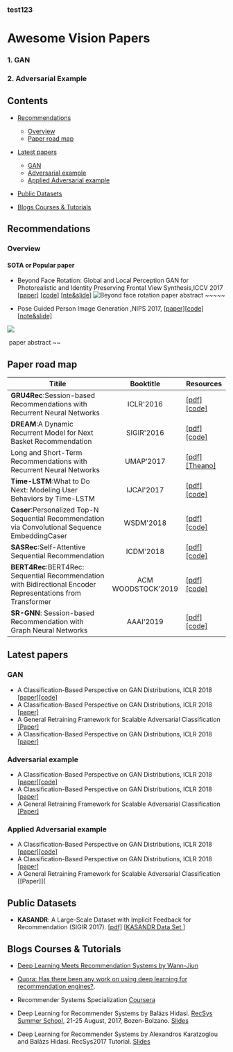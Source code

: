 ### test123
# Awesome Vision Papers

### 1. GAN

### 2. Adversarial Example



## Contents

- [Recommendations](#Recommendations)

  - [Overview](#Overview)
  - [Paper road map](#Paper-road-map)

- [Latest papers](#Latest-papers)

  - [GAN](#GAN)
  - [Adversarial example](#Adversarial-example)
  - [Applied Adversarial example ](#Applied-Adversarial-example)

- [Public Datasets](#Public-Datasets)

- [Blogs Courses & Tutorials](#blogs-courses--tutorials)



## Recommendations

### Overview

#### 	SOTA or Popular paper

<ul>
<li>Beyond Face Rotation: Global and Local Perception GAN for Photorealistic and Identity Preserving Frontal View Synthesis,ICCV 2017  <a href="https://arxiv.org/abs/1704.04086">[paper]</a> 
 <a href="https://github.com/HRLTY/TP-GAN">[code]</a>
 <a href="https://ratsgo.github.io/generative%20model/2017/12/21/gans/">[nte&slide]</a>   
<img src="http://it-caesar.com/github/beyond-face-rotation.png" alt="Beyond face rotation">
    paper abstract ~~~~~
    </li></ul>

- Pose Guided Person Image Generation ,NIPS 2017, [[paper]](https://arxiv.org/abs/1705.09368)[[code]](https://github.com/HRLTY/TP-GAN)[[note&slide]](https://ratsgo.github.io/generative%20model/2017/12/21/gans/)

![](https://i.imgur.com/LJIRvh2.png)

​	paper abstract ~~

## Paper road map

| Titile                                                                                                       |     Booktitle      | Resources                                                                                                                                                                               |
| ------------------------------------------------------------------------------------------------------------ | :----------------: | --------------------------------------------------------------------------------------------------------------------------------------------------------------------------------------- |
| **GRU4Rec**:Session-based Recommendations with Recurrent Neural Networks                                     |     ICLR'2016      | [[pdf]](https://arxiv.org/pdf/1511.06939.pdf)[[code]](https://github.com/hidasib/GRU4Rec)                                                                                               |
| **DREAM**:A Dynamic Recurrent Model for Next Basket Recommendation                                           |     SIGIR'2016     | [[pdf]](https://cseweb.ucsd.edu/classes/fa17/cse291-b/reading/A%20Dynamic%20Recurrent%20Model%20for%20Next%20Basket%20Recommendation.pdf)[[code]](https://github.com/LaceyChen17/DREAM) |
| Long and Short-Term Recommendations with Recurrent Neural Networks                                           |     UMAP’2017      | [[pdf]](http://iridia.ulb.ac.be/~rdevooght/papers/UMAP__Long_and_short_term_with_RNN.pdf)[[Theano]](https://github.com/rdevooght/sequence-based-recommendations)                        |
| **Time-LSTM**:What to Do Next: Modeling User Behaviors by Time-LSTM                                          |     IJCAI'2017     | [[pdf]](http://static.ijcai.org/proceedings-2017/0504.pdf) [[code]](https://github.com/DarryO/time_lstm)                                                                                |
| **Caser**:Personalized Top-N Sequential Recommendation via Convolutional Sequence EmbeddingCaser             |     WSDM'2018      | [[pdf]](http://www.sfu.ca/~jiaxit/resources/wsdm18caser.pdf) [[code]](https://github.com/graytowne/caser_pytorch)                                                                       |
| **SASRec**:Self-Attentive Sequential Recommendation                                                          |     ICDM'2018      | [[pdf]](https://cseweb.ucsd.edu/~jmcauley/pdfs/icdm18.pdf)[[code]](https://github.com/kang205/SASRec)                                                                                   |
| **BERT4Rec**:BERT4Rec: Sequential Recommendation with Bidirectional Encoder Representations from Transformer | ACM WOODSTOCK’2019 | [[pdf]](https://arxiv.org/abs/1904.06690)[[code]](https://github.com/FeiSun/BERT4Rec)                                                                                                   |
| **SR-GNN**: Session-based Recommendation with Graph Neural Networks                                          |     AAAI'2019      | [[pdf]](https://arxiv.org/pdf/1811.00855v4.pdf) [[code]](https://github.com/CRIPAC-DIG/SR-GNN)                                                                                          |



## Latest papers

### GAN

- A Classification-Based Perspective on GAN Distributions, ICLR 2018 [[paper]](https://arxiv.org/abs/1711.00970)[[code]](https://github.com/gopala-kr/generative-models/blob/master/GAN-theory-and-ml.md)
- A Classification-Based Perspective on GAN Distributions, ICLR 2018 [[paper]](https://arxiv.org/abs/1711.00970)
- A General Retraining Framework for Scalable Adversarial Classification [[Paper]](https://c4209155-a-62cb3a1a-s-sites.googlegroups.com/site/nips2016adversarial/WAT16_paper_2.pdf)
- A Classification-Based Perspective on GAN Distributions, ICLR 2018 [[paper]](https://arxiv.org/abs/1711.00970)

### Adversarial example

- A Classification-Based Perspective on GAN Distributions, ICLR 2018 [[paper]](https://arxiv.org/abs/1711.00970)[[code]](https://github.com/gopala-kr/generative-models/blob/master/GAN-theory-and-ml.md)
- A Classification-Based Perspective on GAN Distributions, ICLR 2018 [[paper]](https://arxiv.org/abs/1711.00970)
- A General Retraining Framework for Scalable Adversarial Classification [[Paper]](https://c4209155-a-62cb3a1a-s-sites.googlegroups.com/site/nips2016adversarial/WAT16_paper_2.pdf)

### Applied Adversarial example

- A Classification-Based Perspective on GAN Distributions, ICLR 2018 [[paper]](https://arxiv.org/abs/1711.00970)[[code]](https://github.com/gopala-kr/generative-models/blob/master/GAN-theory-and-ml.md)
- A Classification-Based Perspective on GAN Distributions, ICLR 2018 [[paper]](https://arxiv.org/abs/1711.00970)
- A General Retraining Framework for Scalable Adversarial Classification [[Paper]](

## Public Datasets

- **KASANDR**: A Large-Scale Dataset with Implicit Feedback for Recommendation (SIGIR 2017).
  [[pdf]](http://ama.liglab.fr/~sidana/PDF/SIGIR17_short) [[KASANDR Data Set ](http://archive.ics.uci.edu/ml/datasets/KASANDR)]



## Blogs Courses & Tutorials

- [Deep Learning Meets Recommendation Systems by Wann-Jiun](https://blog.nycdatascience.com/student-works/deep-learning-meets-recommendation-systems/) 

- [Quora: Has there been any work on using deep learning for recommendation engines?](https://www.quora.com/Has-there-been-any-work-on-using-deep-learning-for-recommendation-engines).

- Recommender Systems Specialization [Coursera](https://www.coursera.org/specializations/recommender-systems)

- Deep Learning for Recommender Systems by Balázs Hidasi. [RecSys Summer School](http://pro.unibz.it/projects/schoolrecsys17/program.html), 21-25 August, 2017, Bozen-Bolzano. [Slides](https://www.slideshare.net/balazshidasi/deep-learning-in-recommender-systems-recsys-summer-school-2017)

- Deep Learning for Recommender Systems by Alexandros	Karatzoglou and Balázs	Hidasi. RecSys2017 Tutorial. [Slides](https://www.slideshare.net/kerveros99/deep-learning-for-recommender-systems-recsys2017-tutorial)


